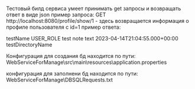 Тестовый билд сервиса 
умеет принимать get запросы и возвращать ответ в виде json
пример запроса:
GET http://localhost:8080/profile/show/1  - здесь возвращается информация о профиле пользователя с id=1
пример ответа:

<ProfileDTO>
<personDTO>
<personName>testName</personName>
<personAvatar/>
<personRole>USER_ROLE</personRole>
</personDTO>
<noteDTOList>
<noteDTOList>
<noteText>test note text</noteText>
<timeOfNoteCreation>2023-04-14T21:04:55.000+00:00</timeOfNoteCreation>
</noteDTOList>
</noteDTOList>
<directoryDTOList>
<directoryDTOList>
<directoryName>testDirectoryName</directoryName>
<directoryIsVisible/>
<directoryIsFavorite/>
</directoryDTOList>
</directoryDTOList>
</ProfileDTO>


Конфигурация для создания бд находится по пути:
WebServiceForManage\src\main\resources\application.properties

конфигурация для заполнени бд находится по пути:
WebServiceForManage\DBSQLRequests.txt


